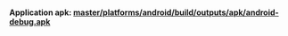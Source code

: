 #### Application apk: [master/platforms/android/build/outputs/apk/android-debug.apk](https://github.com/milestep/ActiveMile-ionic2/blob/master/platforms/android/build/outputs/apk/android-debug.apk)
